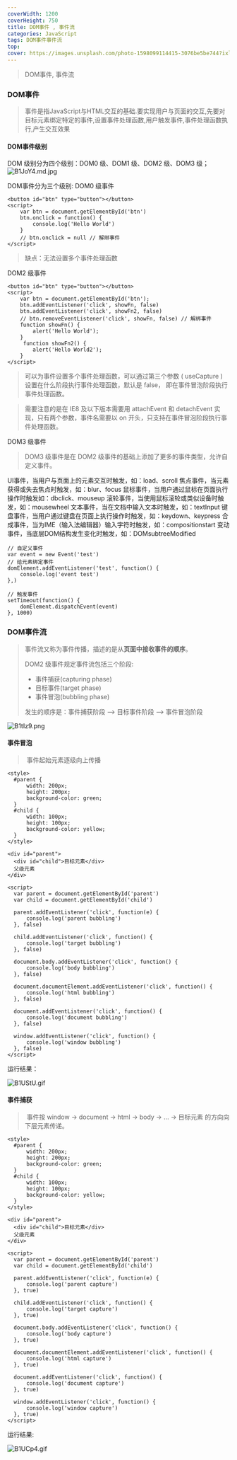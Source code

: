 ```yaml
---
coverWidth: 1200
coverHeight: 750
title: DOM事件 , 事件流
categories: JavaScript
tags: DOM事件事件流
top:
cover: https://images.unsplash.com/photo-1598099114415-3076be5be744?ixlib=rb-1.2.1&q=85&fm=jpg&crop=entropy&cs=srgb&ixid=eyJhcHBfaWQiOjg5ODI0fQ
---
```

> DOM事件, 事件流

<!--more-->

### DOM事件

> 事件是指JavaScript与HTML交互的基础.要实现用户与页面的交互,先要对目标元素绑定特定的事件,设置事件处理函数,用户触发事件,事件处理函数执行,产生交互效果

#### DOM事件级别

DOM 级别分为四个级别：DOM0 级、DOM1 级、DOM2 级、DOM3 级；
![B1JoY4.md.jpg](https://s1.ax1x.com/2020/10/28/B1JoY4.md.jpg)

DOM事件分为三个级别:
DOM0 级事件
```
<button id="btn" type="button"></button>
<script>
    var btn = document.getElementById('btn')
    btn.onclick = function() {
        console.log('Hello World')
    }
    // btn.onclick = null // 解绑事件
</script>
```
>	缺点：无法设置多个事件处理函数

DOM2 级事件

```
<button id="btn" type="button"></button>
<script>
    var btn = document.getElementById('btn');    
    btn.addEventListener('click', showFn, false)
    btn.addEventListener('click', showFn2, false)
    // btn.removeEventListener('click', showFn, false) // 解绑事件 
    function showFn() {
        alert('Hello World');
    }
     function showFn2() {
        alert('Hello World2');
    } 
</script>
```

>可以为事件设置多个事件处理函数，可以通过第三个参数 ( useCapture ) 设置在什么阶段执行事件处理函数，默认是 false， 即在事件冒泡阶段执行事件处理函数。

> 需要注意的是在 IE8 及以下版本需要用 attachEvent 和 detachEvent 实现，只有两个参数，事件名需要以 on 开头，只支持在事件冒泡阶段执行事件处理函数。

DOM3 级事件
> DOM3 级事件是在 DOM2 级事件的基础上添加了更多的事件类型，允许自定义事件。

UI事件，当用户与页面上的元素交互时触发，如：load、scroll
焦点事件，当元素获得或失去焦点时触发，如：blur、focus
鼠标事件，当用户通过鼠标在页面执行操作时触发如：dbclick、mouseup
滚轮事件，当使用鼠标滚轮或类似设备时触发，如：mousewheel
文本事件，当在文档中输入文本时触发，如：textInput
键盘事件，当用户通过键盘在页面上执行操作时触发，如：keydown、keypress
合成事件，当为IME（输入法编辑器）输入字符时触发，如：compositionstart
变动事件，当底层DOM结构发生变化时触发，如：DOMsubtreeModified
```
// 自定义事件
var event = new Event('test')
// 给元素绑定事件
domElement.addEventListener('test', function() {
    console.log('event test')
},)

// 触发事件
setTimeout(function() {
    domElement.dispatchEvent(event)
}, 1000)

```

### DOM事件流

> 事件流又称为事件传播，描述的是从**页面中接收事件的顺序**。
>
> DOM2 级事件规定事件流包括三个阶段: 
>
> - 事件捕获(capturing phase)
> - 目标事件(target phase)
> - 事件冒泡(bubbling phase)
> 
> 发生的顺序是：事件捕获阶段 --> 目标事件阶段 --> 事件冒泡阶段

![B1tIz9.png](https://s1.ax1x.com/2020/10/28/B1tIz9.png)

#### 事件冒泡

> ​	事件起始元素逐级向上传播

```
<style>
  #parent {
      width: 200px;
      height: 200px;
      background-color: green;
  }
  #child {
      width: 100px;
      height: 100px;
      background-color: yellow;
  }
</style>

<div id="parent">
  <div id="child">目标元素</div>
  父级元素
</div>

<script>
  var parent = document.getElementById('parent')
  var child = document.getElementById('child')
  
  parent.addEventListener('click', function(e) {
      console.log('parent bubbling')
  }, false)
  
  child.addEventListener('click', function() {
      console.log('target bubbling')
  }, false)
  
  document.body.addEventListener('click', function() {
      console.log('body bubbling')
  }, false)
  
  document.documentElement.addEventListener('click', function() {
      console.log('html bubbling')
  }, false)
  
  document.addEventListener('click', function() {
      console.log('document bubbling')
  }, false)
  
  window.addEventListener('click', function() {
      console.log('window bubbling')
  }, false)
</script>
```

运行结果：

![B1UStU.gif](https://s1.ax1x.com/2020/10/28/B1UStU.gif)

#### 事件捕获

> ​	事件按 window -> document -> html -> body -> ... -> 目标元素 的方向向下层元素传递。

```
<style>
  #parent {
      width: 200px;
      height: 200px;
      background-color: green;
  }
  #child {
      width: 100px;
      height: 100px;
      background-color: yellow;
  }
</style>

<div id="parent">
  <div id="child">目标元素</div>
  父级元素
</div>

<script>
  var parent = document.getElementById('parent')
  var child = document.getElementById('child')
  
  parent.addEventListener('click', function(e) {
      console.log('parent capture')
  }, true)
  
  child.addEventListener('click', function() {
      console.log('target capture')
  }, true)
  
  document.body.addEventListener('click', function() {
      console.log('body capture')
  }, true)
  
  document.documentElement.addEventListener('click', function() {
      console.log('html capture')
  }, true)
  
  document.addEventListener('click', function() {
      console.log('document capture')
  }, true)
  
  window.addEventListener('click', function() {
      console.log('window capture')
  }, true)
</script>
```

运行结果:

![B1UCp4.gif](https://s1.ax1x.com/2020/10/28/B1UCp4.gif)